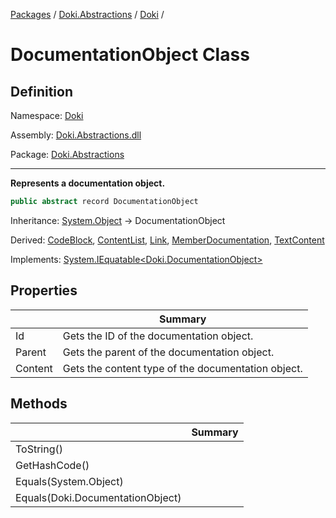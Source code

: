 [Packages](../../README.md) / [Doki.Abstractions](../README.md) / [Doki](README.md) / 

# DocumentationObject Class

## Definition

Namespace: [Doki](README.md)

Assembly: [Doki.Abstractions.dll](../README.md)

Package: [Doki.Abstractions](https://www.nuget.org/packages/Doki.Abstractions)

---

**Represents a documentation object.**

```csharp
public abstract record DocumentationObject
```

Inheritance: [System.Object](https://learn.microsoft.com/en-us/dotnet/api/System.Object) → DocumentationObject

Derived: [CodeBlock](Doki.CodeBlock.md), [ContentList](Doki.ContentList.md), [Link](Doki.Link.md), [MemberDocumentation](Doki.MemberDocumentation.md), [TextContent](Doki.TextContent.md)

Implements: [System.IEquatable&lt;Doki.DocumentationObject&gt;](https://learn.microsoft.com/en-us/dotnet/api/System.IEquatable&lt;Doki.DocumentationObject&gt;)

## Properties

|   |Summary|
|---|---|
|Id|Gets the ID of the documentation object.|
|Parent|Gets the parent of the documentation object.|
|Content|Gets the content type of the documentation object.|


## Methods

|   |Summary|
|---|---|
|ToString()||
|GetHashCode()||
|Equals(System.Object)||
|Equals(Doki.DocumentationObject)||


